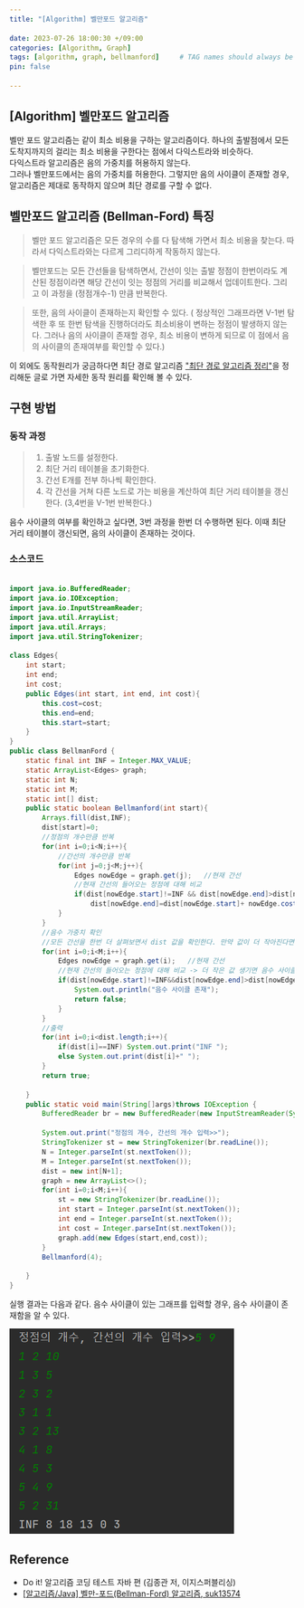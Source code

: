 ```yaml
---
title: "[Algorithm] 벨만포드 알고리즘"

date: 2023-07-26 18:00:30 +/09:00
categories: [Algorithm, Graph]
tags: [algorithm, graph, bellmanford]     # TAG names should always be lowercase
pin: false

---
```


## [Algorithm] 벨만포드 알고리즘 
벨만 포드 알고리즘는 같이 최소 비용을 구하는 알고리즘이다. 하나의 출발점에서 모든 도착지까지의 걸리는 최소 비용을 구한다는 점에서 다익스트라와 비슷하다.  
다익스트라 알고리즘은 음의 가중치를 허용하지 않는다.   
그러나 벨만포드에서는 음의 가중치를 허용한다. 그렇지만 음의 사이클이 존재할 경우, 알고리즘은 제대로 동작하지 않으며 최단 경로를 구할 수 없다. 

## 벨만포드 알고리즘 (Bellman-Ford) 특징
> 벨만 포드 알고리즘은 모든 경우의 수를 다 탐색해 가면서 최소 비용을 찾는다.
> 따라서 다익스트라와는 다르게 그리디하게 작동하지 않는다.  

> 벨만포드는 모든 간선들을 탐색하면서, 간선이 잇는 출발 정점이 한번이라도 계산된 정점이라면 해당 간선이 잇는 정점의 거리를 비교해서 업데이트한다. 그리고 이 과정을 (정점개수-1) 만큼 반복한다.  

> 또한, 음의 사이클이 존재하는지 확인할 수 있다. ( 정상적인 그래프라면 V-1번 탐색한 후 또 한번 탐색을 진행하더라도 최소비용이 변하는 정점이 발생하지 않는다. 그러나 음의 사이클이 존재할 경우, 최소 비용이 변하게 되므로 이 점에서 음의 사이클의 존재여부를 확인할 수 있다.) 

이 외에도 동작원리가 궁금하다면 최단 경로 알고리즘 ["최단 경로 알고리즘 정리"](https://hyeonda02.github.io/posts/%EB%8B%A4%EC%9D%B5%EC%8A%A4%ED%8A%B8%EB%9D%BC,%ED%94%84%EB%A1%9C%EC%9D%B4%EB%93%9C%EC%9B%8C%EC%85%9C/ )을 정리해둔 글로 가면 자세한 동작 원리를 확인해 볼 수 있다.

## 구현 방법

### 동작 과정
> 1. 출발 노드를 설정한다.
> 2. 최단 거리 테이블을 초기화한다.
> 3. 간선 E개를 전부 하나씩 확인한다.
> 4. 각 간선을 거쳐 다른 노드로 가는 비용을 계산하여 최단 거리 테이블을 갱신한다. (3,4번을 V-1번 반복한다.)

음수 사이클의 여부를 확인하고 싶다면, 3번 과정을 한번 더 수행하면 된다. 이때 최단 거리 테이블이 갱신되면, 음의 사이클이 존재하는 것이다.

### 소스코드

```java

import java.io.BufferedReader;
import java.io.IOException;
import java.io.InputStreamReader;
import java.util.ArrayList;
import java.util.Arrays;
import java.util.StringTokenizer;

class Edges{
    int start;
    int end;
    int cost;
    public Edges(int start, int end, int cost){
        this.cost=cost;
        this.end=end;
        this.start=start;
    }
}
public class BellmanFord {
    static final int INF = Integer.MAX_VALUE;
    static ArrayList<Edges> graph;
    static int N;
    static int M;
    static int[] dist;
    public static boolean Bellmanford(int start){
        Arrays.fill(dist,INF);
        dist[start]=0;
        //정점의 개수만큼 반복
        for(int i=0;i<N;i++){
            //간선의 개수만큼 반복
            for(int j=0;j<M;j++){
                Edges nowEdge = graph.get(j);   //현재 간선
                //현재 간선의 들어오는 정점에 대해 비교
                if(dist[nowEdge.start]!=INF && dist[nowEdge.end]>dist[nowEdge.start]+ nowEdge.cost)
                    dist[nowEdge.end]=dist[nowEdge.start]+ nowEdge.cost; //dist 값이 현재 노드를 거쳐가는 것이 더 작다면 dist 값을 변경한다.
            }
        }
        //음수 가중치 확인
        //모든 간선을 한번 더 살펴보면서 dist 값을 확인한다. 만약 값이 더 작아진다면 음수 사이클 존재한다.
        for(int i=0;i<M;i++){
            Edges nowEdge = graph.get(i);   //현재 간선
            //현재 간선의 들어오는 정점에 대해 비교 -> 더 작은 값 생기면 음수 사이클 존재함
            if(dist[nowEdge.start]!=INF&&dist[nowEdge.end]>dist[nowEdge.start]+ nowEdge.cost) {
                System.out.println("음수 사이클 존재");
                return false;
            }
        }
        //출력
        for(int i=0;i<dist.length;i++){
            if(dist[i]==INF) System.out.print("INF ");
            else System.out.print(dist[i]+" ");
        }
        return true;

    }
    public static void main(String[]args)throws IOException {
        BufferedReader br = new BufferedReader(new InputStreamReader(System.in));

        System.out.print("정점의 개수, 간선의 개수 입력>>");
        StringTokenizer st = new StringTokenizer(br.readLine());
        N = Integer.parseInt(st.nextToken());
        M = Integer.parseInt(st.nextToken());
        dist = new int[N+1];
        graph = new ArrayList<>();
        for(int i=0;i<M;i++){
            st = new StringTokenizer(br.readLine());
            int start = Integer.parseInt(st.nextToken());
            int end = Integer.parseInt(st.nextToken());
            int cost = Integer.parseInt(st.nextToken());
            graph.add(new Edges(start,end,cost));
        }
        Bellmanford(4);

    }
}


```

실행 결과는 다음과 같다. 음수 사이클이 있는 그래프를 입력할 경우, 음수 사이클이 존재함을 알 수 있다.  

![algorithm](/assets/img/최단경로비교/벨만포드실행.png)


## Reference

* Do it! 알고리즘 코딩 테스트 자바 편 (김종관 저, 이지스퍼블리싱)
* [[알고리즘/Java] 벨만-포드(Bellman-Ford) 알고리즘, suk13574 ](https://velog.io/@suk13574/%EC%95%8C%EA%B3%A0%EB%A6%AC%EC%A6%98Java-%EB%B2%A8%EB%A7%8C-%ED%8F%AC%EB%93%9CBellman-Ford-%EC%95%8C%EA%B3%A0%EB%A6%AC%EC%A6%98 )
